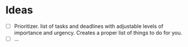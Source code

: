# Ideas

- [ ] Prioritizer. list of tasks and deadlines with adjustable levels of importance and urgency. Creates a proper list of things to do for you.
- [ ] ...
